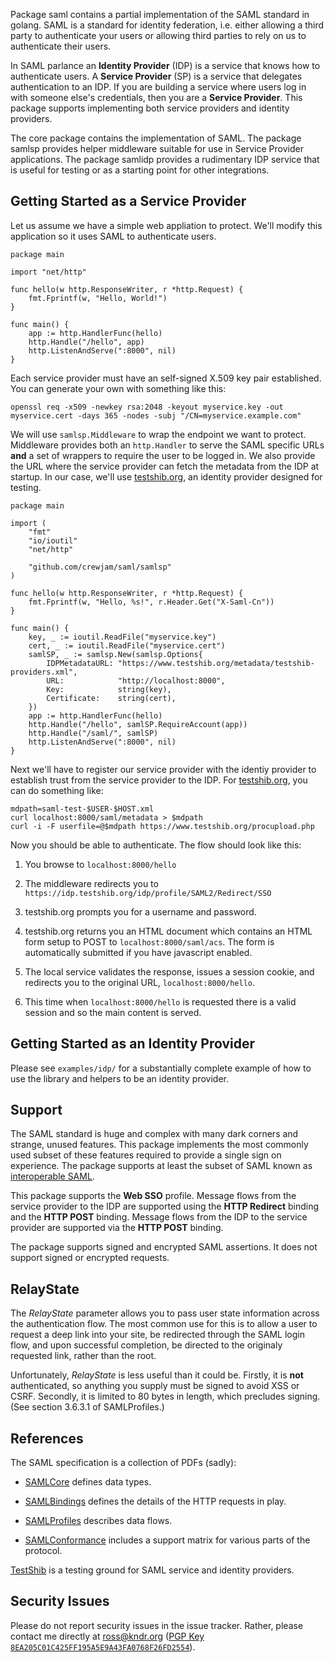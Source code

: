 Package saml contains a partial implementation of the SAML standard in golang.
SAML is a standard for identity federation, i.e. either allowing a third party to authenticate your users or allowing third parties to rely on us to authenticate their users.

In SAML parlance an **Identity Provider** (IDP) is a service that knows how to authenticate users. A **Service Provider** (SP) is a service that delegates authentication to an IDP. If you are building a service where users log in with someone else's credentials, then you are a **Service Provider**. This package supports implementing both service providers and identity providers.

The core package contains the implementation of SAML. The package samlsp provides helper middleware suitable for use in Service Provider applications. The package samlidp provides a rudimentary IDP service that is useful for testing or as a starting point for other integrations.

## Getting Started as a Service Provider

Let us assume we have a simple web appliation to protect. We'll modify this application so it uses SAML to authenticate users.

    package main

    import "net/http"

    func hello(w http.ResponseWriter, r *http.Request) {
        fmt.Fprintf(w, "Hello, World!")
    }

    func main() {
        app := http.HandlerFunc(hello)
        http.Handle("/hello", app)
        http.ListenAndServe(":8000", nil)
    }

Each service provider must have an self-signed X.509 key pair established. You can generate your own with something like this:

    openssl req -x509 -newkey rsa:2048 -keyout myservice.key -out myservice.cert -days 365 -nodes -subj "/CN=myservice.example.com"

We will use `samlsp.Middleware` to wrap the endpoint we want to protect. Middleware provides both an `http.Handler` to serve the SAML specific URLs **and** a set of wrappers to require the user to be logged in. We also provide the URL where the service provider can fetch the metadata from the IDP at startup. In our case, we'll use [testshib.org](https://www.testshib.org/), an identity provider designed for testing.

    package main

    import (
        "fmt"
        "io/ioutil"
        "net/http"

        "github.com/crewjam/saml/samlsp"
    )

    func hello(w http.ResponseWriter, r *http.Request) {
        fmt.Fprintf(w, "Hello, %s!", r.Header.Get("X-Saml-Cn"))
    }

    func main() {
        key, _ := ioutil.ReadFile("myservice.key")
        cert, _ := ioutil.ReadFile("myservice.cert")
        samlSP, _ := samlsp.New(samlsp.Options{
            IDPMetadataURL: "https://www.testshib.org/metadata/testshib-providers.xml",
            URL:            "http://localhost:8000",
            Key:            string(key),
            Certificate:    string(cert),
        })
        app := http.HandlerFunc(hello)
        http.Handle("/hello", samlSP.RequireAccount(app))
        http.Handle("/saml/", samlSP)
        http.ListenAndServe(":8000", nil)
    }


Next we'll have to register our service provider with the identiy provider to establish trust from the service provider to the IDP. For [testshib.org](https://www.testshib.org/), you can do something like:

    mdpath=saml-test-$USER-$HOST.xml
    curl localhost:8000/saml/metadata > $mdpath
    curl -i -F userfile=@$mdpath https://www.testshib.org/procupload.php

Now you should be able to authenticate. The flow should look like this:

1. You browse to `localhost:8000/hello`

2. The middleware redirects you to `https://idp.testshib.org/idp/profile/SAML2/Redirect/SSO`

3. testshib.org prompts you for a username and password.

4. testshib.org returns you an HTML document which contains an HTML form setup to POST to `localhost:8000/saml/acs`. The form is automatically submitted if you have javascript enabled.

5. The local service validates the response, issues a session cookie, and redirects you to the original URL, `localhost:8000/hello`.

6. This time when `localhost:8000/hello` is requested there is a valid session and so the main content is served.

## Getting Started as an Identity Provider

Please see `examples/idp/` for a substantially complete example of how to use the library and helpers to be an identity provider.

## Support

The SAML standard is huge and complex with many dark corners and strange, unused features. This package implements the most commonly used subset of these features required to provide a single sign on experience. The package supports at least the subset of SAML known as [interoperable SAML](http://saml2int.org).

This package supports the **Web SSO** profile. Message flows from the service provider to the IDP are supported using the **HTTP Redirect** binding and the **HTTP POST** binding. Message flows from the IDP to the service provider are supported via the **HTTP POST** binding.

The package supports signed and encrypted SAML assertions. It does not support signed or encrypted requests.

## RelayState

The *RelayState* parameter allows you to pass user state information across the authentication flow. The most common use for this is to allow a user to request a deep link into your site, be redirected through the SAML login flow, and upon successful completion, be directed to the originaly requested link, rather than the root.

Unfortunately, *RelayState* is less useful than it could be. Firstly, it is **not** authenticated, so anything you supply must be signed to avoid XSS or CSRF. Secondly, it is limited to 80 bytes in length, which precludes signing. (See section 3.6.3.1 of SAMLProfiles.)

## References

The SAML specification is a collection of PDFs (sadly):

- [SAMLCore](http://docs.oasis-open.org/security/saml/v2.0/saml-core-2.0-os.pdf) defines data types.

- [SAMLBindings](http://docs.oasis-open.org/security/saml/v2.0/saml-bindings-2.0-os.pdf) defines the details of the HTTP requests in play.

- [SAMLProfiles](http://docs.oasis-open.org/security/saml/v2.0/saml-profiles-2.0-os.pdf) describes data flows.

- [SAMLConformance](http://docs.oasis-open.org/security/saml/v2.0/saml-conformance-2.0-os.pdf) includes a support matrix for various parts of the protocol.

[TestShib](https://www.testshib.org/) is a testing ground for SAML service and identity providers.

## Security Issues

Please do not report security issues in the issue tracker. Rather, please contact me directly at ross@kndr.org ([PGP Key `8EA205C01C425FF195A5E9A43FA0768F26FD2554`](https://keybase.io/crewjam)).
